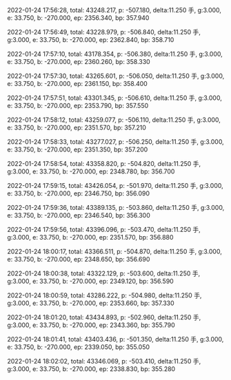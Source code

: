 2022-01-24 17:56:28, total: 43248.217, p: -507.180, delta:11.250 手, g:3.000, e: 33.750, b: -270.000, ep: 2356.340, bp: 357.940

2022-01-24 17:56:49, total: 43228.979, p: -506.840, delta:11.250 手, g:3.000, e: 33.750, b: -270.000, ep: 2362.840, bp: 358.710

2022-01-24 17:57:10, total: 43178.354, p: -506.380, delta:11.250 手, g:3.000, e: 33.750, b: -270.000, ep: 2360.260, bp: 358.330

2022-01-24 17:57:30, total: 43265.601, p: -506.050, delta:11.250 手, g:3.000, e: 33.750, b: -270.000, ep: 2361.150, bp: 358.400

2022-01-24 17:57:51, total: 43301.345, p: -506.610, delta:11.250 手, g:3.000, e: 33.750, b: -270.000, ep: 2353.790, bp: 357.550

2022-01-24 17:58:12, total: 43259.077, p: -506.110, delta:11.250 手, g:3.000, e: 33.750, b: -270.000, ep: 2351.570, bp: 357.210

2022-01-24 17:58:33, total: 43277.027, p: -506.250, delta:11.250 手, g:3.000, e: 33.750, b: -270.000, ep: 2351.350, bp: 357.200

2022-01-24 17:58:54, total: 43358.820, p: -504.820, delta:11.250 手, g:3.000, e: 33.750, b: -270.000, ep: 2348.780, bp: 356.700

2022-01-24 17:59:15, total: 43426.054, p: -501.970, delta:11.250 手, g:3.000, e: 33.750, b: -270.000, ep: 2346.750, bp: 356.090

2022-01-24 17:59:36, total: 43389.135, p: -503.860, delta:11.250 手, g:3.000, e: 33.750, b: -270.000, ep: 2346.540, bp: 356.300

2022-01-24 17:59:56, total: 43396.096, p: -503.470, delta:11.250 手, g:3.000, e: 33.750, b: -270.000, ep: 2351.570, bp: 356.880

2022-01-24 18:00:17, total: 43366.511, p: -504.870, delta:11.250 手, g:3.000, e: 33.750, b: -270.000, ep: 2348.650, bp: 356.690

2022-01-24 18:00:38, total: 43322.129, p: -503.600, delta:11.250 手, g:3.000, e: 33.750, b: -270.000, ep: 2349.120, bp: 356.590

2022-01-24 18:00:59, total: 43286.222, p: -504.980, delta:11.250 手, g:3.000, e: 33.750, b: -270.000, ep: 2353.660, bp: 357.330

2022-01-24 18:01:20, total: 43434.893, p: -502.960, delta:11.250 手, g:3.000, e: 33.750, b: -270.000, ep: 2343.360, bp: 355.790

2022-01-24 18:01:41, total: 43403.436, p: -501.350, delta:11.250 手, g:3.000, e: 33.750, b: -270.000, ep: 2339.050, bp: 355.050

2022-01-24 18:02:02, total: 43346.069, p: -503.410, delta:11.250 手, g:3.000, e: 33.750, b: -270.000, ep: 2338.830, bp: 355.280